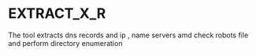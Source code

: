 # EXTRACT_X_R
The tool extracts dns records and ip , name servers amd check robots file and perform directory enumeration 

